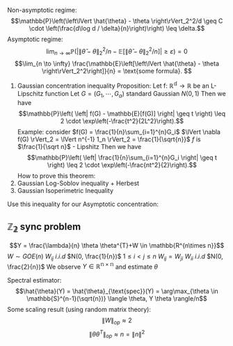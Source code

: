 Non-asymptotic regime:
$$\mathbb{P}\left(\left\lVert \hat{\theta} - \theta \right\rVert_2^2/d \geq C \cdot \left(\frac{d\log d / \delta}{n}\right)\right) \leq \delta.$$
Asymptotic regime:
$$
\lim_{n \to \infty} \mathbb{P}\left(\left|\left\lVert \hat{\theta} - \theta \right\rVert_2^2/n - \mathbb{E}\left[\left\lVert \hat{\theta} - \theta \right\rVert_2^2/n\right]\right| \geq \varepsilon\right) = 0 
$$$$\lim_{n \to \infty} \frac{\mathbb{E}\left[\left\lVert \hat{\theta} - \theta \right\rVert_2^2\right]}{n} = \text{some formula}.
$$
1. Gaussian concentration inequality
Proposition: Let f: $\mathbb{R^{d}} \rightarrow \mathbb{R}$ be an L-Lipschitz function 
Let $G =  (G_{1},\cdots ,G_{\alpha})$ standard Gaussian  $N(0,1)$ 
Then we have 
$$\mathbb{P}\left( \left| f(G) - \mathbb{E}[f(G)] \right| \geq t \right) \leq 2 \cdot \exp\left(-\frac{t^2}{2L^2}\right).$$
Example: consider $f(G) = \frac{1}{n}\sum_{i=1}^{n}G_i$  $\lVert \nabla f(G) \rVert_2 = \lVert n^{-1} 1_n \rVert_2 = \frac{1}{\sqrt{n}}$ 
$f$ is $\frac{1}{\sqrt n}$ - Lipshitz 
Then we have $$\mathbb{P}\left( \left|  \frac{1}{n}\sum_{i=1}^{n}G_i \right| \geq t \right) \leq 2 \cdot \exp\left(-\frac{nt^2}{2}\right).$$
How to prove this theorem:
1. Gaussian Log-Soblov inequality + Herbest 
2. Gaussian Isoperimetric Inequality



Use this inequality for our Asymptotic concentration:

## $\mathbb{Z_2}$ sync problem
$$Y = \frac{\lambda}{n} \theta \theta^{T}+W \in \mathbb{R^{n\times n}}$$
 $W \sim  GOE(n)$   $W_{ij}$ $i.i.d$ $N(0, \frac{1}{n})$  $1\leq i < j \leq n$   $W_{ij} =W_{ji}$  $W_{ii}$ $i.i.d$ $N(0, \frac{2}{n})$ 
 We observe $Y \in \mathbb{R^{n \times n}}$ and estimate $\theta$ 

Spectral estimator: 
  $$\hat{\theta}(Y) = \hat{\theta}_{\text{spec}}(Y) = \arg\max_{\theta \in \mathbb{S}^{n-1}(\sqrt{n})} \langle \theta, Y \theta \rangle/n$$
  Some scaling result (using random matrix theory):
$$\|W\|_{op} \approx 2 $$ $$\|\theta \theta^T\|_{op}\approx  n=\|n\|^2$$
